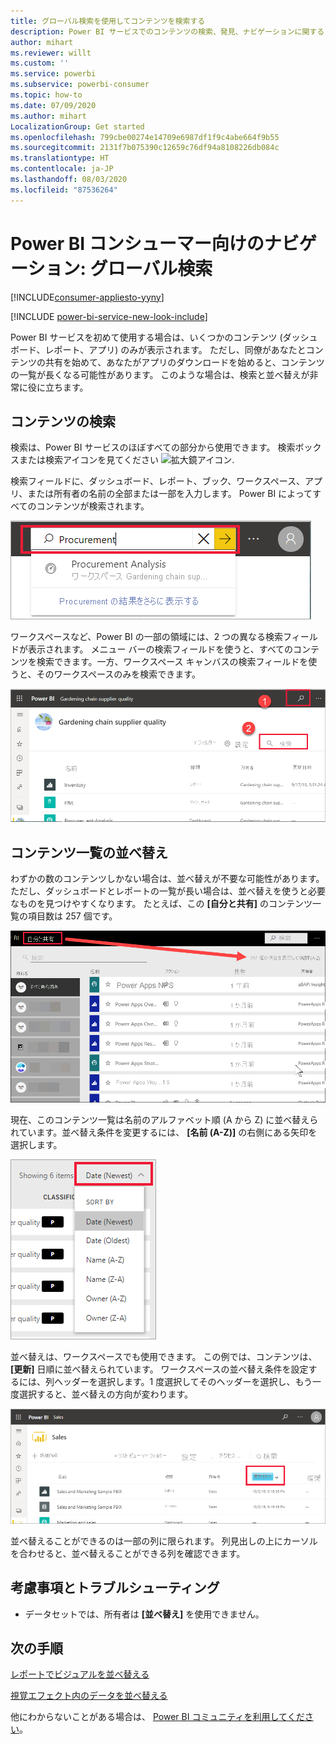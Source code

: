 ```yaml
---
title: グローバル検索を使用してコンテンツを検索する
description: Power BI サービスでのコンテンツの検索、発見、ナビゲーションに関するドキュメント
author: mihart
ms.reviewer: willt
ms.custom: ''
ms.service: powerbi
ms.subservice: powerbi-consumer
ms.topic: how-to
ms.date: 07/09/2020
ms.author: mihart
LocalizationGroup: Get started
ms.openlocfilehash: 799cbe00274e14709e6987df1f9c4abe664f9b55
ms.sourcegitcommit: 2131f7b075390c12659c76df94a8108226db084c
ms.translationtype: HT
ms.contentlocale: ja-JP
ms.lasthandoff: 08/03/2020
ms.locfileid: "87536264"
---
```

# <a name="navigation-for-power-bi-consumers-global-search"></a>Power BI コンシューマー向けのナビゲーション: グローバル検索

[!INCLUDE[consumer-appliesto-yyny](../includes/consumer-appliesto-yyny.md)]

[!INCLUDE [power-bi-service-new-look-include](../includes/power-bi-service-new-look-include.md)]


Power BI サービスを初めて使用する場合は、いくつかのコンテンツ (ダッシュボード、レポート、アプリ) のみが表示されます。 ただし、同僚があなたとコンテンツの共有を始めて、あなたがアプリのダウンロードを始めると、コンテンツの一覧が長くなる可能性があります。 このような場合は、検索と並べ替えが非常に役に立ちます。

## <a name="searching-for-content"></a>コンテンツの検索
 検索は、Power BI サービスのほぼすべての部分から使用できます。 検索ボックスまたは検索アイコンを見てください ![拡大鏡アイコン](./media/end-user-search-sort/power-bi-search-icon.png).

 検索フィールドに、ダッシュボード、レポート、ブック、ワークスペース、アプリ、または所有者の名前の全部または一部を入力します。 Power BI によってすべてのコンテンツが検索されます。 

 ![レポートの検索](./media/end-user-search-sort/power-bi-search-field.png) 

 ワークスペースなど、Power BI の一部の領域には、2 つの異なる検索フィールドが表示されます。 メニュー バーの検索フィールドを使うと、すべてのコンテンツを検索できます。一方、ワークスペース キャンバスの検索フィールドを使うと、そのワークスペースのみを検索できます。

 ![ワークスペース内の検索](./media/end-user-search-sort/power-bi-search-fields.png) 

## <a name="sorting-content-lists"></a>コンテンツ一覧の並べ替え

わずかの数のコンテンツしかない場合は、並べ替えが不要な可能性があります。  ただし、ダッシュボードとレポートの一覧が長い場合は、並べ替えを使うと必要なものを見つけやすくなります。 たとえば、この **[自分と共有]** のコンテンツ一覧の項目数は 257 個です。 

![[自分と共有] のコンテンツ一覧](./media/end-user-search-sort/power-bi-all-shared.png)

現在、このコンテンツ一覧は名前のアルファベット順 (A から Z) に並べ替えられています。並べ替え条件を変更するには、 **[名前 (A-Z)]** の右側にある矢印を選択します。

![並べ替えドロップダウン メニュー](./media/end-user-search-sort/power-bi-sort-date.png)


並べ替えは、ワークスペースでも使用できます。 この例では、コンテンツは、 **[更新]** 日順に並べ替えられています。 ワークスペースの並べ替え条件を設定するには、列ヘッダーを選択します。1 度選択してそのヘッダーを選択し、もう一度選択すると、並べ替えの方向が変わります。 

![レポートの検索](./media/end-user-search-sort/power-bi-workspace-sort.png)

並べ替えることができるのは一部の列に限られます。 列見出しの上にカーソルを合わせると、並べ替えることができる列を確認できます。


## <a name="considerations-and-troubleshooting"></a>考慮事項とトラブルシューティング
* データセットでは、所有者は **[並べ替え]** を使用できません。

## <a name="next-steps"></a>次の手順
[レポートでビジュアルを並べ替える](end-user-change-sort.md)

[視覚エフェクト内のデータを並べ替える](end-user-change-sort.md)

他にわからないことがある場合は、 [Power BI コミュニティを利用してください](https://community.powerbi.com/)。
